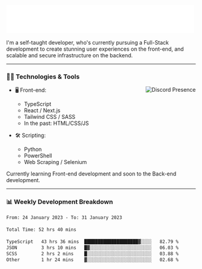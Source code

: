 <img src="assets/wave.svg" alt=":wave:" />

I'm a self-taught developer, who's currently pursuing a Full-Stack development to create stunning user experiences on the front-end, and scalable and secure infrastructure on the backend.

---

### 🧑‍💻 Technologies & Tools

<a href="https://discord.com/users/414304208649453568" target="_blank" rel="nofollow">
   <img src="https://lanyard-profile-readme.vercel.app/api/414304208649453568?idleMessage=Probably%20doing%20something%20else..." alt="Discord Presence" align="right">
</a>

- 🖥️ Front-end:

  - TypeScript
  - React / Next.js
  - Tailwind CSS / SASS
  - In the past: HTML/CSS/JS

- 🛠 Scripting:

  - Python
  - PowerShell
  - Web Scraping / Selenium

Currently learning Front-end development and soon to the Back-end development.

---

### 📊 Weekly Development Breakdown

<!-- ![ccrsxx's GitHub Stats](https://github-readme-stats.vercel.app/api?username=ccrsxx&count_private=true&theme=tokyonight) -->
<!-- ![ccrsxx's Top Langs](https://github-readme-stats.vercel.app/api/top-langs/?username=ccrsxx&hide=lua,java,html&theme=tokyonight) -->

<!--START_SECTION:waka-->

```text
From: 24 January 2023 - To: 31 January 2023

Total Time: 52 hrs 40 mins

TypeScript   43 hrs 36 mins  ████████████████████▓░░░░   82.79 %
JSON         3 hrs 10 mins   █▓░░░░░░░░░░░░░░░░░░░░░░░   06.03 %
SCSS         2 hrs 2 mins    █░░░░░░░░░░░░░░░░░░░░░░░░   03.88 %
Other        1 hr 24 mins    ▓░░░░░░░░░░░░░░░░░░░░░░░░   02.68 %
```

<!--END_SECTION:waka-->
